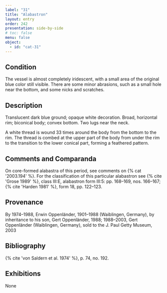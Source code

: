 ```yaml
---
label: "31"
title: "Alabastron"
layout: entry
order: 242
presentation: side-by-side
# toc: false
menu: false
object:
  - id: "cat-31"
---
```


## Condition

The vessel is almost completely iridescent, with a small area of the original blue color still visible. There are some minor abrasions, such as a small hole near the bottom, and some nicks and scratches.

## Description

Translucent dark blue ground; opaque white decoration. Broad, horizontal rim; biconical body; convex bottom. Two lugs near the neck.

A white thread is wound 33 times around the body from the bottom to the rim. The thread is combed at the upper part of the body from under the rim to the transition to the lower conical part, forming a feathered pattern.

## Comments and Comparanda

On core-formed alabastra of this period, see comments on {% cat '2003.194' %}. For the classification of this particular alabastron see {% cite 'Grose 1989' %}, class III:E, alabastron form III:5: pp. 168–169, nos. 166–167; {% cite 'Harden 1981' %}, form 18, pp. 122–123.

## Provenance

By 1974–1988, Erwin Oppenländer, 1901–1988 (Waiblingen, Germany), by inheritance to his son, Gert Oppenländer, 1988; 1988–2003, Gert Oppenländer (Waiblingen, Germany), sold to the J. Paul Getty Museum, 2003

## Bibliography

{% cite 'von Saldern et al. 1974' %}, p. 74, no. 192.

## Exhibitions

None
